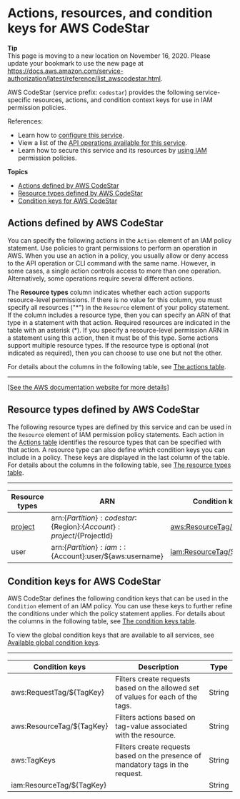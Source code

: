 # Actions, resources, and condition keys for AWS CodeStar<a name="list_awscodestar"></a>

**Tip**  
This page is moving to a new location on November 16, 2020\. Please update your bookmark to use the new page at [https://docs\.aws\.amazon\.com/service\-authorization/latest/reference/list\_awscodestar\.html](https://docs.aws.amazon.com/service-authorization/latest/reference/list_awscodestar.html)\. 

AWS CodeStar \(service prefix: `codestar`\) provides the following service\-specific resources, actions, and condition context keys for use in IAM permission policies\.

References:
+ Learn how to [configure this service](https://docs.aws.amazon.com/codestar/latest/userguide/)\.
+ View a list of the [API operations available for this service](https://docs.aws.amazon.com/codestar/latest/APIReference/)\.
+ Learn how to secure this service and its resources by [using IAM](https://docs.aws.amazon.com/codestar/latest/userguide/access-permissions.html) permission policies\.

**Topics**
+ [Actions defined by AWS CodeStar](#awscodestar-actions-as-permissions)
+ [Resource types defined by AWS CodeStar](#awscodestar-resources-for-iam-policies)
+ [Condition keys for AWS CodeStar](#awscodestar-policy-keys)

## Actions defined by AWS CodeStar<a name="awscodestar-actions-as-permissions"></a>

You can specify the following actions in the `Action` element of an IAM policy statement\. Use policies to grant permissions to perform an operation in AWS\. When you use an action in a policy, you usually allow or deny access to the API operation or CLI command with the same name\. However, in some cases, a single action controls access to more than one operation\. Alternatively, some operations require several different actions\.

The **Resource types** column indicates whether each action supports resource\-level permissions\. If there is no value for this column, you must specify all resources \("\*"\) in the `Resource` element of your policy statement\. If the column includes a resource type, then you can specify an ARN of that type in a statement with that action\. Required resources are indicated in the table with an asterisk \(\*\)\. If you specify a resource\-level permission ARN in a statement using this action, then it must be of this type\. Some actions support multiple resource types\. If the resource type is optional \(not indicated as required\), then you can choose to use one but not the other\.

For details about the columns in the following table, see [The actions table](reference_policies_actions-resources-contextkeys.md#actions_table)\.


****  
[\[See the AWS documentation website for more details\]](http://docs.aws.amazon.com/IAM/latest/UserGuide/list_awscodestar.html)

## Resource types defined by AWS CodeStar<a name="awscodestar-resources-for-iam-policies"></a>

The following resource types are defined by this service and can be used in the `Resource` element of IAM permission policy statements\. Each action in the [Actions table](#awscodestar-actions-as-permissions) identifies the resource types that can be specified with that action\. A resource type can also define which condition keys you can include in a policy\. These keys are displayed in the last column of the table\. For details about the columns in the following table, see [The resource types table](reference_policies_actions-resources-contextkeys.md#resources_table)\.


****  

| Resource types | ARN | Condition keys | 
| --- | --- | --- | 
|   [ project ](https://docs.aws.amazon.com/codestar/latest/userguide/working-with-projects.html)  |  arn:$\{Partition\}:codestar:$\{Region\}:$\{Account\}:project/$\{ProjectId\}  |   [ aws:ResourceTag/$\{TagKey\} ](#awscodestar-aws_ResourceTag___TagKey_)   | 
|   user  |  arn:$\{Partition\}:iam::$\{Account\}:user/$\{aws:username\}  |   [ iam:ResourceTag/$\{TagKey\} ](#awscodestar-iam_ResourceTag___TagKey_)   | 

## Condition keys for AWS CodeStar<a name="awscodestar-policy-keys"></a>

AWS CodeStar defines the following condition keys that can be used in the `Condition` element of an IAM policy\. You can use these keys to further refine the conditions under which the policy statement applies\. For details about the columns in the following table, see [The condition keys table](reference_policies_actions-resources-contextkeys.md#context_keys_table)\.

To view the global condition keys that are available to all services, see [Available global condition keys](reference_policies_condition-keys.html#AvailableKeys)\.


****  

| Condition keys | Description | Type | 
| --- | --- | --- | 
|   aws:RequestTag/$\{TagKey\}  | Filters create requests based on the allowed set of values for each of the tags\. | String | 
|   aws:ResourceTag/$\{TagKey\}  | Filters actions based on tag\-value associated with the resource\. | String | 
|   aws:TagKeys  | Filters create requests based on the presence of mandatory tags in the request\. | String | 
|   iam:ResourceTag/$\{TagKey\}  |  | String | 